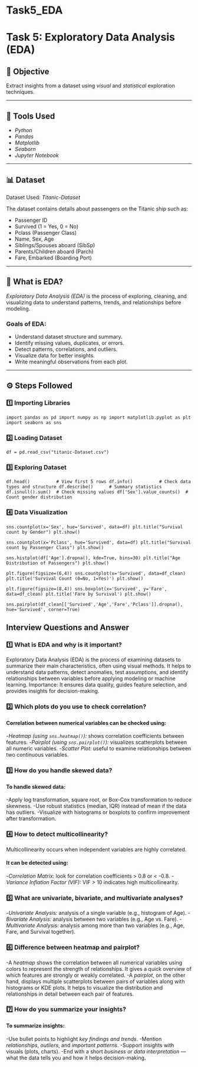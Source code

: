 # Task5_EDA
# Task 5: Exploratory Data Analysis (EDA)

## 🎯 Objective
Extract insights from a dataset using *visual* and *statistical* exploration techniques.

---

## 🧰 Tools Used
- *Python*
- *Pandas*
- *Matplotlib*
- *Seaborn*
- *Jupyter Notebook*

---

## 📊 Dataset
Dataset Used: *Titanic-Dataset*  

The dataset contains details about passengers on the Titanic ship such as:
- Passenger ID  
- Survived (1 = Yes, 0 = No)  
- Pclass (Passenger Class)  
- Name, Sex, Age  
- Siblings/Spouses aboard (SibSp)  
- Parents/Children aboard (Parch)  
- Fare, Embarked (Boarding Port)

---

## 🧠 What is EDA?
*Exploratory Data Analysis (EDA)* is the process of exploring, cleaning, and visualizing data to understand patterns, trends, and relationships before modeling.

### Goals of EDA:
- Understand dataset structure and summary.
- Identify missing values, duplicates, or errors.
- Detect patterns, correlations, and outliers.
- Visualize data for better insights.
- Write meaningful observations from each plot.

---

## ⚙️ Steps Followed

### 1️⃣ Importing Libraries

`import pandas as pd
import numpy as np
import matplotlib.pyplot as plt
import seaborn as sns`

### 2️⃣ Loading Dataset

`df = pd.read_csv("titanic-Dataset.csv")`

### 3️⃣ Exploring Dataset

`df.head()          # View first 5 rows
df.info()          # Check data types and structure
df.describe()      # Summary statistics
df.isnull().sum()  # Check missing values
df['Sex'].value_counts()  # Count gender distribution`

### 4️⃣ Data Visualization

`sns.countplot(x='Sex', hue='Survived', data=df)
plt.title("Survival count by Gender")
plt.show()`

`sns.countplot(x='Pclass', hue='Survived', data=df)
plt.title("Survival count by Passenger Class")
plt.show()`

`sns.histplot(df['Age'].dropna(), kde=True, bins=30)
plt.title("Age Distribution of Passengers")
plt.show()`

`plt.figure(figsize=(6,4))
sns.countplot(x='Survived', data=df_clean)
plt.title('Survival Count (0=No, 1=Yes)')
plt.show()`

`plt.figure(figsize=(8,4))
sns.boxplot(x='Survived', y='Fare', data=df_clean)
plt.title('Fare by Survival')
plt.show()`

`sns.pairplot(df_clean[['Survived','Age','Fare','Pclass']].dropna(), hue='Survived', corner=True)`

## Interview Questions and Answer


### 1️⃣ What is EDA and why is it important?

Exploratory Data Analysis (EDA) is the process of examining datasets to summarize their main characteristics, often using visual methods.
It helps to understand data patterns, detect anomalies, test assumptions, and identify relationships between variables before applying modeling or machine learning.
Importance: It ensures data quality, guides feature selection, and provides insights for decision-making.

### 2️⃣ Which plots do you use to check correlation?

#### Correlation between numerical variables can be checked using:

-*Heatmap (using `sns.heatmap()`):* shows correlation coefficients between features.
-*Pairplot (using `sns.pairplot()`):* visualizes scatterplots between all numeric variables.
-*Scatter Plot:* useful to examine relationships between two continuous variables.

### 3️⃣ How do you handle skewed data?

#### To handle skewed data:

-Apply log transformation, square root, or Box-Cox transformation to reduce skewness.
-Use robust statistics (median, IQR) instead of mean if the data has outliers.
-Visualize with histograms or boxplots to confirm improvement after transformation.

### 4️⃣ How to detect multicollinearity?

Multicollinearity occurs when independent variables are highly correlated.
#### It can be detected using:

-*Correlation Matrix:* look for correlation coefficients > 0.8 or < -0.8.
-*Variance Inflation Factor (VIF):* VIF > 10 indicates high multicollinearity.

### 5️⃣ What are univariate, bivariate, and multivariate analyses?

-*Univariate Analysis:* analysis of a single variable (e.g., histogram of Age).
-*Bivariate Analysis:* analysis between two variables (e.g., Age vs. Fare).
-*Multivariate Analysis:* analysis among more than two variables (e.g., Age, Fare, and Survival together).

### 6️⃣ Difference between heatmap and pairplot?

-A *heatmap* shows the correlation between all numerical variables using colors to represent the strength of relationships.
It gives a quick overview of which features are strongly or weakly correlated.
-A *pairplot*, on the other hand, displays multiple scatterplots between pairs of variables along with histograms or KDE plots.
It helps to visualize the distribution and relationships in detail between each pair of features.

### 7️⃣ How do you summarize your insights?

#### To summarize insights:

-Use bullet points to highlight *key findings and trends*.
-Mention *relationships*, *outliers*, and *important patterns*.
-Support insights with visuals (plots, charts).
-End with a short *business or data interpretation* — what the data tells you and how it helps decision-making.
